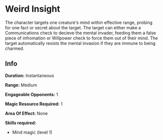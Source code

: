 # Weird Insight

The character targets one creature's mind within effective range, probing for one fact or secret about the target. The target can either make a Communications check to decieve the mental invader, feeding them a false piece of infromation or Willpower check to force them out of their mind. The target automatically resists the mental invasion if they are immune to being charmed.

## Info

**Duration:** Instantaneous

**Range:** Medium

**Engageable Opponents:** 1

**Magic Resource Required:** 1

**Area Of Effect:** None

**Skills required:**

- Mind magic (level 1)
